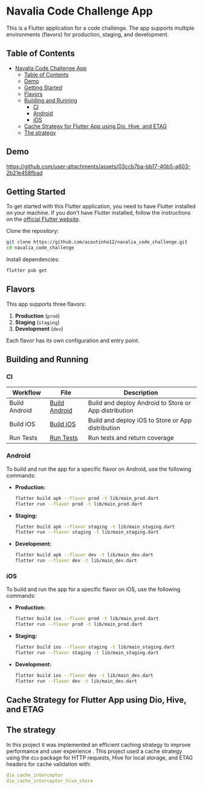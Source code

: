 # Navalia Code Challenge App

This is a Flutter application for a code challenge. The app supports multiple environments (flavors) for production, staging, and development.

## Table of Contents

- [Navalia Code Challenge App](#navalia-code-challenge-app)
  - [Table of Contents](#table-of-contents)
  - [Demo](#demo)
  - [Getting Started](#getting-started)
  - [Flavors](#flavors)
  - [Building and Running](#building-and-running)
    - [CI](#ci)
    - [Android](#android)
    - [iOS](#ios)
  - [Cache Strategy for Flutter App using Dio, Hive, and ETAG](#cache-strategy-for-flutter-app-using-dio-hive-and-etag)
  - [The strategy](#the-strategy)

## Demo

<https://github.com/user-attachments/assets/03ccb7ba-bb17-40b5-a603-2b21e458fbad>

## Getting Started

To get started with this Flutter application, you need to have Flutter installed on your machine. If you don't have Flutter installed, follow the instructions on the [official Flutter website](https://flutter.dev/docs/get-started/install).

Clone the repository:

```bash
git clone https://github.com/acoutinho12/navalia_code_challenge.git
cd navalia_code_challenge
```

Install dependencies:

```bash
flutter pub get
```

## Flavors

This app supports three flavors:

1. **Production** (`prod`)
2. **Staging** (`staging`)
3. **Development** (`dev`)

Each flavor has its own configuration and entry point.

## Building and Running

### CI

| Workflow      | File                                                                 | Description |
| ------------- | ---------------------------------------------------------------------- | ---- |
| Build Android | [Build Android](.github\workflows\build_android.yml) | Build and deploy Android to Store or App distribution |
| Build iOS     | [Build iOS](.github\workflows\build_ios.yml)       | Build and deploy iOS to Store or App distribution |
| Run Tests     | [Run Tests](.github\workflows\run_tests.yml)       | Run tests and return coverage |

### Android

To build and run the app for a specific flavor on Android, use the following commands:

- **Production:**

  ```bash
  flutter build apk --flavor prod -t lib/main_prod.dart
  flutter run --flavor prod -t lib/main_prod.dart
  ```

- **Staging:**

  ```bash
  flutter build apk --flavor staging -t lib/main_staging.dart
  flutter run --flavor staging -t lib/main_staging.dart
  ```

- **Development:**

  ```bash
  flutter build apk --flavor dev -t lib/main_dev.dart
  flutter run --flavor dev -t lib/main_dev.dart
  ```

### iOS

To build and run the app for a specific flavor on iOS, use the following commands:

- **Production:**

  ```bash
  flutter build ios --flavor prod -t lib/main_prod.dart
  flutter run --flavor prod -t lib/main_prod.dart
  ```

- **Staging:**

  ```bash
  flutter build ios --flavor staging -t lib/main_staging.dart
  flutter run --flavor staging -t lib/main_staging.dart
  ```

- **Development:**

  ```bash
  flutter build ios --flavor dev -t lib/main_dev.dart
  flutter run --flavor dev -t lib/main_dev.dart
  ```

## Cache Strategy for Flutter App using Dio, Hive, and ETAG

## The strategy

In this project it was implemented an efficient caching strategy to improve performance and user experience . This project used a cache strategy using the `dio` package for HTTP requests, Hive for local storage, and ETAG headers for cache validation with:

```yaml
dio_cache_interceptor
dio_cache_interceptor_hive_store
```
